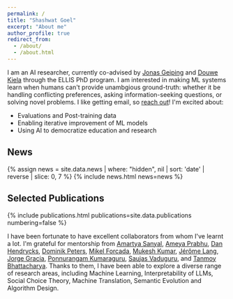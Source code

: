 ```yaml
---
permalink: /
title: "Shashwat Goel"
excerpt: "About me"
author_profile: true
redirect_from: 
  - /about/
  - /about.html
---
```


I am an AI researcher, currently co-advised by [Jonas Geiping](https://jonasgeiping.github.io/) and [Douwe Kiela](https://douwekiela.github.io/) through the ELLIS PhD program. I am interested in making ML systems learn when humans can't provide unambgious ground-truth: whether it be handling conflicting preferences, asking information-seeking questions, or solving novel problems. I like getting email, so [reach out](mailto:shashwatnow@gmail.com)! I'm excited about:
- Evaluations and Post-training data
- Enabling iterative improvement of ML models
- Using AI to democratize education and research

<h2>News</h2>
{% assign news = site.data.news | where: "hidden", nil | sort: 'date' | reverse | slice: 0, 7 %}
{% include news.html news=news %}


<h2>Selected Publications</h2>
{% include publications.html
    publications=site.data.publications
    numbering=false
%}

I have been fortunate to have excellent collaborators from whom I've learnt a lot. I'm grateful for mentorship from [Amartya Sanyal](https://amartya18x.github.io/), [Ameya Prabhu](https://drimpossible.github.io/), [Dan Hendrycks](https://people.eecs.berkeley.edu/~hendrycks/), [Dominik Peters](https://dominik-peters.de/), [Mikel Forcada](https://www.dlsi.ua.es/~mlf/), [Mukesh Kumar](https://www.ikkumpal.com/), [Jérôme Lang](https://www.lamsade.dauphine.fr/~lang/), [Jorge Gracia](http://jogracia.url.ph/web/), [Ponnurangam Kumaraguru](https://precog.iiit.ac.in/), [Saujas Vaduguru](https://saujasv.github.io/), and [Tanmoy Bhattacharya](https://sites.santafe.edu/~tanmoy/cv.html). Thanks to them, I have been able to explore a diverse range of research areas, including Machine Learning, Interpretability of LLMs, Social Choice Theory, Machine Translation, Semantic Evolution and Algorithm Design.
